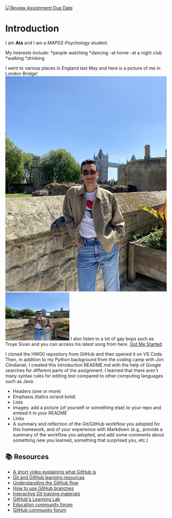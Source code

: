 [![Review Assignment Due Date](https://classroom.github.com/assets/deadline-readme-button-24ddc0f5d75046c5622901739e7c5dd533143b0c8e959d652212380cedb1ea36.svg)](https://classroom.github.com/a/bEPlIkIB)

# Introduction

I am **Ata** and I am a *MAPSS-Psychology* student. 

My interests include:
*people watching
*dancing
  -at home
  -at a night club
*walking
*drinking

I went to various places in England last May and here is a picture of me in 
London Bridge!
![me in London Bridge](https://github.com/MACS-30111-23/hw00-ataalg/blob/main/IMG_8265.jpeg)
<img src="https://github.com/MACS-30111-23/hw00-ataalg/blob/main/IMG_8265.jpeg" width="200" height="150">
I also listen to a lot of gay bops such as Troye Sivan and you can access his
latest song from here. [Got Me Started](https://www.youtube.com/watch?v=WjLcVqjIkLo)

I cloned the HW00 repository from GitHub and then opened it on VS Code. Then, 
in addition to my Python background from the coding camp with Jon Clindaniel,
I created this introduction README.md with the help of Google searches for 
different parts of the assignment. I learned that there aren't many syntax rules
for editing text compared to other computing languages such as Java.

* Headers (one or more)
* Emphasis (italics or/and bold)
* Lists
* Images: add a picture (of yourself or something else) to your repo and embed it in your README
* Links
* A summary and reflection of the Git/GitHub workflow you adopted for this homework, and of your experience with Markdown (e.g., provide a summary of the workflow you adopted, and add some comments about something new you learned, something that surprised you, etc.)



## 📚  Resources 
* [A short video explaining what GitHub is](https://www.youtube.com/watch?v=w3jLJU7DT5E&feature=youtu.be) 
* [Git and GitHub learning resources](https://docs.github.com/en/github/getting-started-with-github/git-and-github-learning-resources) 
* [Understanding the GitHub flow](https://guides.github.com/introduction/flow/)
* [How to use GitHub branches](https://www.youtube.com/watch?v=H5GJfcp3p4Q&feature=youtu.be)
* [Interactive Git training materials](https://githubtraining.github.io/training-manual/#/01_getting_ready_for_class)
* [GitHub's Learning Lab](https://lab.github.com/)
* [Education community forum](https://education.github.community/)
* [GitHub community forum](https://github.community/)
